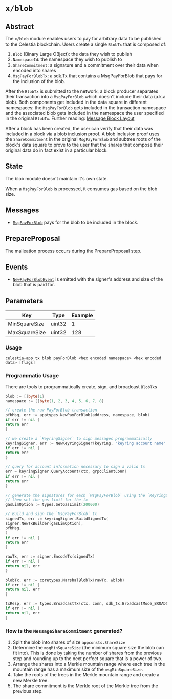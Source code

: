 # `x/blob`

## Abstract

The `x/blob` module enables users to pay for arbitrary data to be published to the Celestia blockchain. Users create a single `BlobTx` that is composed of:

1. `Blob` (Binary Large OBject): the data they wish to publish
2. `NamespaceId`: the namespace they wish to publish to
3. `ShareCommitment`: a signature and a commitment over their data when encoded into shares
4. `MsgPayForBlobTx`: a sdk.Tx that contains a MsgPayForBlob that pays for the inclusion of the blob.

After the `BlobTx` is submitted to the network, a block producer separates their transaction into a `MsgPayForBlob` which doesn't include their data (a.k.a blob). Both components get included in the data square in different namespaces: the `MsgPayForBlob` gets included in the transaction namespace and the associated blob gets included in the namespace the user specified in the original `BlobTx`. Further reading: [Message Block Layout](https://github.com/celestiaorg/celestia-specs/blob/master/src/rationale/message_block_layout.md)

After a block has been created, the user can verify that their data was included in a block via a blob inclusion proof. A blob inclusion proof uses the `ShareCommitment` in the original `MsgPayForBlob` and subtree roots of the block's data square to prove to the user that the shares that compose their original data do in fact exist in a particular block.

## State

The blob module doesn't maintain it's own state.

When a `MsgPayForBlob` is processed, it consumes gas based on the blob size.

## Messages

- [`MsgPayForBlob`](https://github.com/celestiaorg/celestia-app/blob/8b9c4c9d13fe0ccb6ea936cc26dee3f52b6f6129/proto/blob/tx.proto#L39-L44) pays for the blob to be included in the block.

## PrepareProposal

The malleation process occurs during the PrepareProposal step.

## Events

- [`NewPayForBlobEvent`](https://github.com/celestiaorg/celestia-app/pull/213/files#diff-1ce55bda42cf160deca2e5ea1f4382b65f3b689c7e00c88085d7ce219e77303dR17-R21) is emitted with the signer's address and size of the blob that is paid for.

## Parameters

Key | Type | Example
--- | --- | ---
MinSquareSize | uint32 | 1
MaxSquareSize | uint32 | 128

### Usage

```shell
celestia-app tx blob payForBlob <hex encoded namespace> <hex encoded data> [flags]
```

### Programmatic Usage

There are tools to programmatically create, sign, and broadcast `BlobTx`s

```go
blob := []byte{1}
namespace := []byte{1, 2, 3, 4, 5, 6, 7, 8}

// create the raw PayForBlob transaction
pfbMsg, err := apptypes.NewPayForBlob(address, namespace, blob)
if err != nil {
return err
}

// we create a `KeyringSigner` to sign messages programmatically
keyringSigner, err := NewKeyringSigner(keyring, "keyring account name", "chain-id-1")
if err != nil {
return err
}

// query for account information necessary to sign a valid tx
err = keyringSigner.QueryAccount(ctx, grpcClientConn)
if err != nil {
return err
}

// generate the signatures for each `MsgPayForBlob` using the `KeyringSigner`,
// then set the gas limit for the tx
gasLimOption := types.SetGasLimit(200000)

// Build and sign the `MsgPayForBlob` tx
signedTx, err := keyringSigner.BuildSignedTx(
signer.NewTxBuilder(gasLimOption),
pfbMsg,
)
if err != nil {
return err
}

rawTx, err := signer.EncodeTx(signedTx)
if err != nil {
return nil, err
}

blobTx, err := coretypes.MarshalBlobTx(rawTx, wblob)
if err != nil {
return nil, err
}

txResp, err := types.BroadcastTx(ctx, conn, sdk_tx.BroadcastMode_BROADCAST_MODE_BLOCK, blobTx)
if err != nil {
return nil, err
}
```

<!-- markdownlint-enable MD010 -->

### How is the `MessageShareCommitment` generated?

1. Split the blob into shares of size `appconsts.ShareSize`
1. Determine the `msgMinSquareSize` (the minimum square size the blob can fit into). This is done by taking the number of shares from the previous step and rounding up to the next perfect square that is a power of two.
1. Arrange the shares into a Merkle mountain range where each tree in the mountain range has a maximum size of the `msgMinSquareSize`.
1. Take the roots of the trees in the Merkle mountain range and create a new Merkle tree.
1. The share commitment is the Merkle root of the Merkle tree from the previous step.

